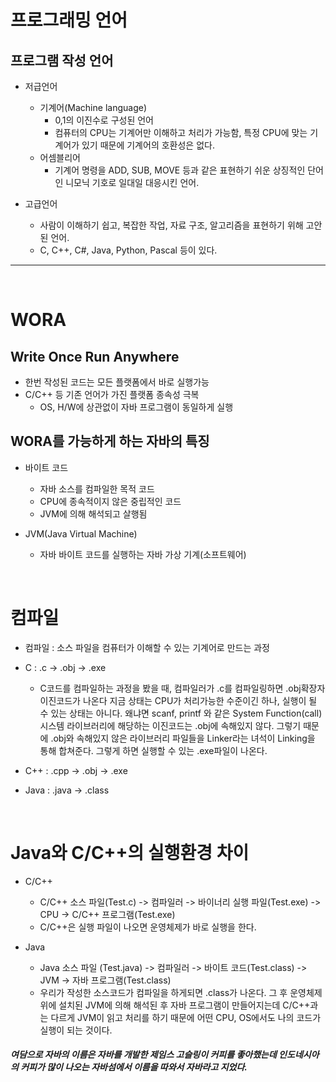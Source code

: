 # 프로그래밍 언어
## 프로그램 작성 언어


- 저급언어
  - 기계어(Machine language)
    - 0,1의 이진수로 구성된 언어
    - 컴퓨터의 CPU는 기계어만 이해하고 처리가 가능함, 특정 CPU에 맞는 기계어가 있기 때문에 기계어의 호환성은 없다.
  - 어셈블리어
    - 기계어 명령을 ADD, SUB, MOVE 등과 같은 표현하기 쉬운 상징적인 단어인 니모닉 기호로 일대일 대응시킨 언어.

- 고급언어
  - 사람이 이해하기 쉽고, 복잡한 작업, 자료 구조, 알고리즘을 표현하기 위해 고안된 언어.
  - C, C++, C#, Java, Python, Pascal 등이 있다.
---
<br>

# WORA

## Write Once Run Anywhere
- 한번 작성된 코드는 모든 플랫폼에서 바로 실행가능
- C/C++ 등 기존 언어가 가진 플랫폼 종속성 극복
  - OS, H/W에 상관없이 자바 프로그램이 동일하게 실행

## WORA를 가능하게 하는 자바의 특징
- 바이트 코드
  - 자바 소스를 컴파일한 목적 코드
  - CPU에 종속적이지 않은 중립적인 코드
  - JVM에 의해 해석되고 살행됨

- JVM(Java Virtual Machine)
  - 자바 바이트 코드를 실행하는 자바 가상 기계(소프트웨어)

<br>

# 컴파일
- 컴파일 : 소스 파일을 컴퓨터가 이해할 수 있는 기계어로 만드는 과정

- C : .c -> .obj -> .exe
  - C코드를 컴파일하는 과정을 봤을 때, 컴파일러가 .c를 컴파일링하면 .obj확장자 이진코드가 나온다 지금 상태는 CPU가 처리가능한 수준이긴 하나, 실행이 될 수 있는 상태는 아니다. 왜냐면 scanf, printf 와 같은 System Function(call) 시스템 라이브러리에 해당하는 이진코드는 .obj에 속해있지 않다. 그렇기 때문에 .obj와 속해있지 않은 라이브러리 파일들을 Linker라는 녀석이 Linking을 통해 합쳐준다. 그렇게 하면 실행할 수 있는 .exe파일이 나온다.
- C++ : .cpp -> .obj -> .exe
- Java : .java -> .class



<br>

# Java와 C/C++의 실행환경 차이
- C/C++
  - C/C++ 소스 파일(Test.c) -> 컴파일러 -> 바이너리 실행 파일(Test.exe) -> CPU -> C/C++ 프로그램(Test.exe)
  - C/C++은 실행 파일이 나오면 운영체제가 바로 실행을 한다.

- Java
  - Java 소스 파일 (Test.java) -> 컴파일러 -> 바이트 코드(Test.class) -> JVM -> 자바 프로그램(Test.class) 
  - 우리가 작성한 소스코드가 컴파일을 하게되면 .class가 나온다. 그 후 운영체제 위에 설치된 JVM에 의해 해석된 후 자바 프로그램이 만들어지는데 C/C++과는 다르게 JVM이 읽고 처리를 하기 때문에 어떤 CPU, OS에서도 나의 코드가 실행이 되는 것이다.


##### 여담으로 자바의 이름은 자바를 개발한 제임스 고슬링이 커피를 좋아했는데 인도네시아의 커피가 많이 나오는 자바섬에서 이름을 따와서 자바라고 지었다.


